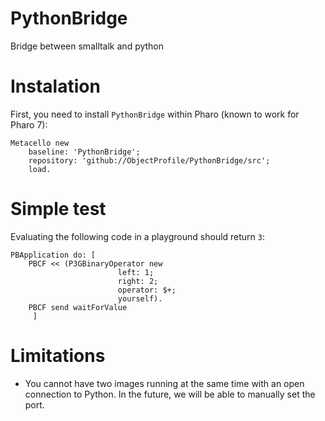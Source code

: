 # PythonBridge
 Bridge between smalltalk and python

# Instalation

First, you need to install `PythonBridge` within Pharo (known to work for Pharo 7):
```Smalltalk
Metacello new
    baseline: 'PythonBridge';
    repository: 'github://ObjectProfile/PythonBridge/src';
    load.
``` 



# Simple test

Evaluating the following code in a playground should return `3`:
```Smalltalk
PBApplication do: [ 
	PBCF << (P3GBinaryOperator new
						left: 1;
						right: 2;
						operator: $+;
						yourself).
	PBCF send waitForValue
	 ]
```

# Limitations

- You cannot have two images running at the same time with an open connection to Python. In the future, we will be able to manually set the port.
